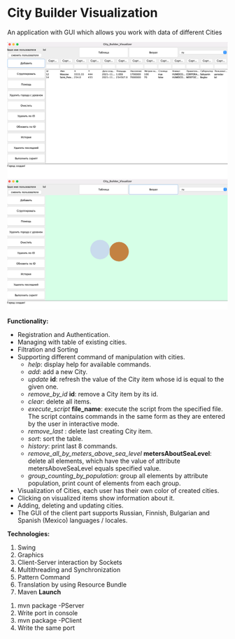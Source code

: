 # City Builder Visualization
An application with GUI which allows you work with data of different Cities

<img src="./img/table_picture.png" alt="table"/>
<img src="./img/visual_picture.png" alt="visual"/>

**Functionality:**
- Registration and Authentication.
- Managing with table of existing cities.
- Filtration and Sorting
- Supporting different command of manipulation with cities.
  * _help_: display help for available commands.
  * _add_: add a new City.
  * _update_ **id**: refresh the value of the City item whose id is equal to the given one.
  * _remove_by_id_ **id**: remove a City item by its id.
  * _clear_: delete all items.
  * _execute_script_ **file_name**: execute the script from the specified file. The script contains commands in the same form as they are entered by the user in interactive mode.
  * _remove_last_ : delete last creating City item.
  * _sort_: sort the table.
  * _history_: print last 8 commands.
  * _remove_all_by_meters_above_sea_level_ **metersAboutSeaLevel**: delete all elements, which have the value of attribute metersAboveSeaLevel equals specified value.
  * _group_counting_by_population_: group all elements by attribute population, print count of elements from each group.
- Visualization of Cities, each user has their own color of created cities.
- Clicking on visualized items show information about it.
- Adding, deleting and updating cities.
- The GUI of the client part supports Russian, Finnish, Bulgarian and Spanish (Mexico) languages / locales.
  
**Technologies:**
1. Swing
2. Graphics 
3. Client-Server interaction by Sockets
4. Multithreading and Synchronization
5. Pattern Command
6. Translation by using Resource Bundle
7. Maven
**Launch**
   
1) mvn package -PServer
2) Write port in console
3) mvn package -PClient
4) Write the same port
